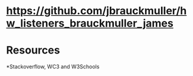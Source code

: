 # https://github.com/jbrauckmuller/hw_listeners_brauckmuller_james

# Resources
*Stackoverflow, WC3 and W3Schools
